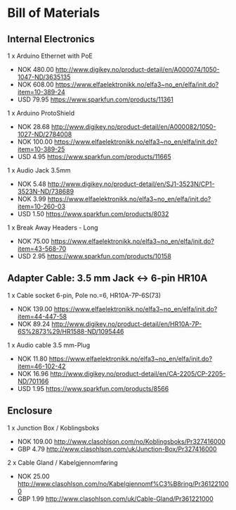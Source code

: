 Bill of Materials
=================

Internal Electronics
--------------------

1 x Arduino Ethernet with PoE

- NOK 480.00  http://www.digikey.no/product-detail/en/A000074/1050-1047-ND/3635135
- NOK 608.00  https://www.elfaelektronikk.no/elfa3~no_en/elfa/init.do?item=10-389-24
- USD  79.95  https://www.sparkfun.com/products/11361

1 x Arduino ProtoShield

- NOK  28.68  http://www.digikey.no/product-detail/en/A000082/1050-1027-ND/2784008
- NOK 100.00  https://www.elfaelektronikk.no/elfa3~no_en/elfa/init.do?item=10-389-25
- USD   4.95  https://www.sparkfun.com/products/11665

1 x Audio Jack 3.5mm

- NOK   5.48  http://www.digikey.no/product-detail/en/SJ1-3523N/CP1-3523N-ND/738689
- NOK   3.99  https://www.elfaelektronikk.no/elfa3~no_en/elfa/init.do?item=10-260-03
- USD   1.50  https://www.sparkfun.com/products/8032

1 x Break Away Headers - Long

- NOK  75.00  https://www.elfaelektronikk.no/elfa3~no_en/elfa/init.do?item=43-568-70
- USD   2.95  https://www.sparkfun.com/products/10158

Adapter Cable: 3.5 mm Jack <-> 6-pin HR10A
------------------------------------------

1 x Cable socket 6-pin, Pole no.=6, HR10A-7P-6S(73)

- NOK 139.00  https://www.elfaelektronikk.no/elfa3~no_en/elfa/init.do?item=44-447-58
- NOK  89.24  http://www.digikey.no/product-detail/en/HR10A-7P-6S%2873%29/HR1588-ND/1095446

1 x Audio cable 3.5 mm-Plug

- NOK  11.80  https://www.elfaelektronikk.no/elfa3~no_en/elfa/init.do?item=46-102-42
- NOK  16.96  http://www.digikey.no/product-detail/en/CA-2205/CP-2205-ND/701166
- USD   1.95  https://www.sparkfun.com/products/8566

Enclosure
---------

1 x Junction Box / Koblingsboks

- NOK 109.00  http://www.clasohlson.com/no/Koblingsboks/Pr327416000
- GBP   4.79  http://www.clasohlson.com/uk/Junction-Box/Pr327416000

2 x Cable Gland / Kabelgjennomføring

- NOK  25.00  http://www.clasohlson.com/no/Kabelgjennomf%C3%B8ring/Pr361221000
- GBP   1.99  http://www.clasohlson.com/uk/Cable-Gland/Pr361221000
